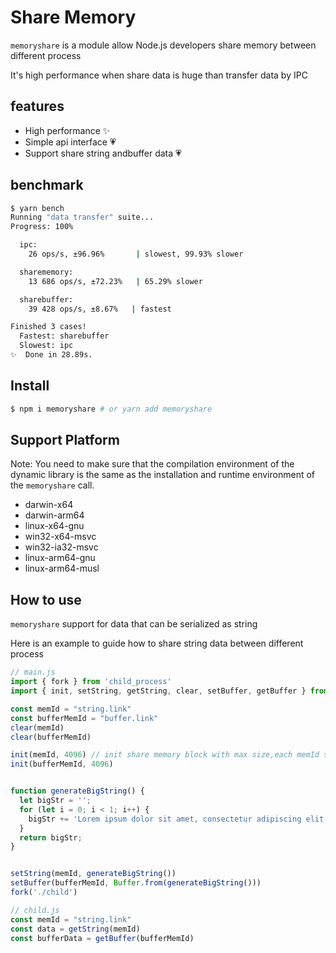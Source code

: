 # Share Memory

`memoryshare` is a module allow Node.js developers share memory between different process

It's high performance when share data is huge than transfer data by IPC

## features

- High performance ✨
- Simple api interface 💗
- Support share string andbuffer data 💗

## benchmark

```bash
$ yarn bench
Running "data transfer" suite...
Progress: 100%

  ipc:
    26 ops/s, ±96.96%       | slowest, 99.93% slower

  sharememory:
    13 686 ops/s, ±72.23%   | 65.29% slower

  sharebuffer:
    39 428 ops/s, ±8.67%   | fastest

Finished 3 cases!
  Fastest: sharebuffer
  Slowest: ipc
✨  Done in 28.89s.
```

## Install

```bash
$ npm i memoryshare # or yarn add memoryshare
```

## Support Platform

Note: You need to make sure that the compilation environment of the dynamic
library is the same as the installation and runtime environment of the `memoryshare` call.

- darwin-x64
- darwin-arm64
- linux-x64-gnu
- win32-x64-msvc
- win32-ia32-msvc
- linux-arm64-gnu
- linux-arm64-musl

## How to use

`memoryshare` support for data that can be serialized as string

Here is an example to guide how to share string data between different process

```js
// main.js
import { fork } from 'child_process'
import { init, setString, getString, clear, setBuffer, getBuffer } from 'memoryshare'

const memId = "string.link"
const bufferMemId = "buffer.link"
clear(memId)
clear(bufferMemId)

init(memId, 4096) // init share memory block with max size,each memId should be called only once
init(bufferMemId, 4096)


function generateBigString() {
  let bigStr = '';
  for (let i = 0; i < 1; i++) {
    bigStr += 'Lorem ipsum dolor sit amet, consectetur adipiscing elit. ';
  }
  return bigStr;
}


setString(memId, generateBigString())
setBuffer(bufferMemId, Buffer.from(generateBigString()))
fork('./child')

// child.js
const memId = "string.link"
const data = getString(memId)
const bufferData = getBuffer(bufferMemId)
```
